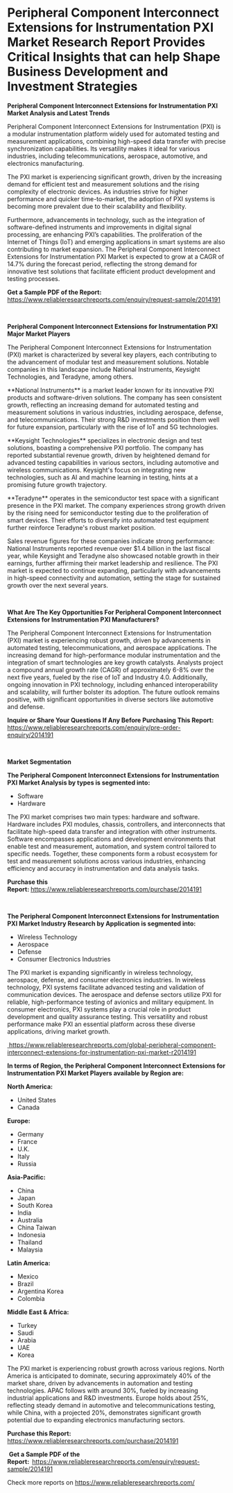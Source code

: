 <p><h1>Peripheral Component Interconnect Extensions for Instrumentation PXI Market Research Report Provides Critical Insights that can help Shape Business Development and Investment Strategies</h1></p><p><strong>Peripheral Component Interconnect Extensions for Instrumentation PXI Market Analysis and Latest Trends</strong></p>
<p><p>Peripheral Component Interconnect Extensions for Instrumentation (PXI) is a modular instrumentation platform widely used for automated testing and measurement applications, combining high-speed data transfer with precise synchronization capabilities. Its versatility makes it ideal for various industries, including telecommunications, aerospace, automotive, and electronics manufacturing.</p><p>The PXI market is experiencing significant growth, driven by the increasing demand for efficient test and measurement solutions and the rising complexity of electronic devices. As industries strive for higher performance and quicker time-to-market, the adoption of PXI systems is becoming more prevalent due to their scalability and flexibility.</p><p>Furthermore, advancements in technology, such as the integration of software-defined instruments and improvements in digital signal processing, are enhancing PXI’s capabilities. The proliferation of the Internet of Things (IoT) and emerging applications in smart systems are also contributing to market expansion. The Peripheral Component Interconnect Extensions for Instrumentation PXI Market is expected to grow at a CAGR of 14.7% during the forecast period, reflecting the strong demand for innovative test solutions that facilitate efficient product development and testing processes.</p></p>
<p><strong>Get a Sample PDF of the Report:&nbsp;</strong> <a href="https://www.reliableresearchreports.com/enquiry/request-sample/2014191?utm_campaign=2215&utm_medium=2&utm_source=Github&utm_content=ia&utm_term=29032025&utm_id=peripheral-component-interconnect-extensions-for-instrumentation-pxi">https://www.reliableresearchreports.com/enquiry/request-sample/2014191</a></p>
<p>&nbsp;</p>
<p><strong>Peripheral Component Interconnect Extensions for Instrumentation PXI Major Market Players</strong></p>
<p><p>The Peripheral Component Interconnect Extensions for Instrumentation (PXI) market is characterized by several key players, each contributing to the advancement of modular test and measurement solutions. Notable companies in this landscape include National Instruments, Keysight Technologies, and Teradyne, among others.</p><p>**National Instruments** is a market leader known for its innovative PXI products and software-driven solutions. The company has seen consistent growth, reflecting an increasing demand for automated testing and measurement solutions in various industries, including aerospace, defense, and telecommunications. Their strong R&D investments position them well for future expansion, particularly with the rise of IoT and 5G technologies.</p><p>**Keysight Technologies** specializes in electronic design and test solutions, boasting a comprehensive PXI portfolio. The company has reported substantial revenue growth, driven by heightened demand for advanced testing capabilities in various sectors, including automotive and wireless communications. Keysight's focus on integrating new technologies, such as AI and machine learning in testing, hints at a promising future growth trajectory.</p><p>**Teradyne** operates in the semiconductor test space with a significant presence in the PXI market. The company experiences strong growth driven by the rising need for semiconductor testing due to the proliferation of smart devices. Their efforts to diversify into automated test equipment further reinforce Teradyne's robust market position.</p><p>Sales revenue figures for these companies indicate strong performance: National Instruments reported revenue over $1.4 billion in the last fiscal year, while Keysight and Teradyne also showcased notable growth in their earnings, further affirming their market leadership and resilience. The PXI market is expected to continue expanding, particularly with advancements in high-speed connectivity and automation, setting the stage for sustained growth over the next several years.</p></p>
<p>&nbsp;</p>
<p><strong>What Are The Key Opportunities For Peripheral Component Interconnect Extensions for Instrumentation PXI Manufacturers?</strong></p>
<p><p>The Peripheral Component Interconnect Extensions for Instrumentation (PXI) market is experiencing robust growth, driven by advancements in automated testing, telecommunications, and aerospace applications. The increasing demand for high-performance modular instrumentation and the integration of smart technologies are key growth catalysts. Analysts project a compound annual growth rate (CAGR) of approximately 6-8% over the next five years, fueled by the rise of IoT and Industry 4.0. Additionally, ongoing innovation in PXI technology, including enhanced interoperability and scalability, will further bolster its adoption. The future outlook remains positive, with significant opportunities in diverse sectors like automotive and defense.</p></p>
<p><strong>Inquire or Share Your Questions If Any Before Purchasing This Report:</strong> <a href="https://www.reliableresearchreports.com/enquiry/pre-order-enquiry/2014191?utm_campaign=2215&utm_medium=2&utm_source=Github&utm_content=ia&utm_term=29032025&utm_id=peripheral-component-interconnect-extensions-for-instrumentation-pxi">https://www.reliableresearchreports.com/enquiry/pre-order-enquiry/2014191</a></p>
<p>&nbsp;</p>
<p><strong>Market Segmentation</strong></p>
<p><strong>The Peripheral Component Interconnect Extensions for Instrumentation PXI Market Analysis by types is segmented into:</strong></p>
<p><ul><li>Software</li><li>Hardware</li></ul></p>
<p><p>The PXI market comprises two main types: hardware and software. Hardware includes PXI modules, chassis, controllers, and interconnects that facilitate high-speed data transfer and integration with other instruments. Software encompasses applications and development environments that enable test and measurement, automation, and system control tailored to specific needs. Together, these components form a robust ecosystem for test and measurement solutions across various industries, enhancing efficiency and accuracy in instrumentation and data analysis tasks.</p></p>
<p><strong>Purchase this Report:&nbsp;</strong><a href="https://www.reliableresearchreports.com/purchase/2014191?utm_campaign=2215&utm_medium=2&utm_source=Github&utm_content=ia&utm_term=29032025&utm_id=peripheral-component-interconnect-extensions-for-instrumentation-pxi">https://www.reliableresearchreports.com/purchase/2014191</a></p>
<p>&nbsp;</p>
<p><strong>The Peripheral Component Interconnect Extensions for Instrumentation PXI Market Industry Research by Application is segmented into:</strong></p>
<p><ul><li>Wireless Technology</li><li>Aerospace</li><li>Defense</li><li>Consumer Electronics Industries</li></ul></p>
<p><p>The PXI market is expanding significantly in wireless technology, aerospace, defense, and consumer electronics industries. In wireless technology, PXI systems facilitate advanced testing and validation of communication devices. The aerospace and defense sectors utilize PXI for reliable, high-performance testing of avionics and military equipment. In consumer electronics, PXI systems play a crucial role in product development and quality assurance testing. This versatility and robust performance make PXI an essential platform across these diverse applications, driving market growth.</p></p>
<p><a href="https://www.reliableresearchreports.com/global-peripheral-component-interconnect-extensions-for-instrumentation-pxi-market-r2014191?utm_campaign=2215&utm_medium=2&utm_source=Github&utm_content=ia&utm_term=29032025&utm_id=peripheral-component-interconnect-extensions-for-instrumentation-pxi">&nbsp;https://www.reliableresearchreports.com/global-peripheral-component-interconnect-extensions-for-instrumentation-pxi-market-r2014191</a></p>
<p><strong>In terms of Region, the Peripheral Component Interconnect Extensions for Instrumentation PXI Market Players available by Region are:</strong></p>
<p>
    <p> <strong> North America: </strong>
        <ul>
            <li>United States</li>
            <li>Canada</li>
        </ul>
        </p> 
    <p> <strong> Europe: </strong>
        <ul>
            <li>Germany</li>
            <li>France</li>
            <li>U.K.</li>
            <li>Italy</li>
            <li>Russia</li>
        </ul>
        </p> 
    <p> <strong> Asia-Pacific: </strong>
        <ul>
            <li>China</li>
            <li>Japan</li>
            <li>South Korea</li>
            <li>India</li>
            <li>Australia</li>
            <li>China Taiwan</li>
            <li>Indonesia</li>
            <li>Thailand</li>
            <li>Malaysia</li>
        </ul>
        </p> 
    <p> <strong> Latin America: </strong>
        <ul>
            <li>Mexico</li>
            <li>Brazil</li>
            <li>Argentina Korea</li>
            <li>Colombia</li>
        </ul>
        </p> 
    <p> <strong> Middle East & Africa: </strong>
        <ul>
            <li>Turkey</li>
            <li>Saudi</li>
            <li>Arabia</li>
            <li>UAE</li>
            <li>Korea</li>
        </ul>
    </p>
    </p>
<p><p>The PXI market is experiencing robust growth across various regions. North America is anticipated to dominate, securing approximately 40% of the market share, driven by advancements in automation and testing technologies. APAC follows with around 30%, fueled by increasing industrial applications and R&D investments. Europe holds about 25%, reflecting steady demand in automotive and telecommunications testing, while China, with a projected 20%, demonstrates significant growth potential due to expanding electronics manufacturing sectors.</p></p>
<p><strong>Purchase this Report: </strong><a href="https://www.reliableresearchreports.com/purchase/2014191?utm_campaign=2215&utm_medium=2&utm_source=Github&utm_content=ia&utm_term=29032025&utm_id=peripheral-component-interconnect-extensions-for-instrumentation-pxi">https://www.reliableresearchreports.com/purchase/2014191</a></p>
<p>&nbsp;<strong>Get a Sample PDF of the Report:&nbsp;&nbsp;</strong><a href="https://www.reliableresearchreports.com/enquiry/request-sample/2014191?utm_campaign=2215&utm_medium=2&utm_source=Github&utm_content=ia&utm_term=29032025&utm_id=peripheral-component-interconnect-extensions-for-instrumentation-pxi">https://www.reliableresearchreports.com/enquiry/request-sample/2014191</a></p>
<p><strong></strong></p>
<p>Check more reports on <a href="https://www.reliableresearchreports.com/?utm_campaign=2215&utm_medium=2&utm_source=Github&utm_content=ia&utm_term=29032025&utm_id=peripheral-component-interconnect-extensions-for-instrumentation-pxi">https://www.reliableresearchreports.com/</a></p>